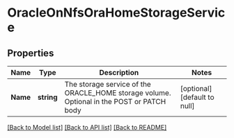 # OracleOnNfsOraHomeStorageService

## Properties
Name | Type | Description | Notes
------------ | ------------- | ------------- | -------------
**Name** | **string** | The storage service of the ORACLE_HOME storage volume. Optional in the POST or PATCH body | [optional] [default to null]

[[Back to Model list]](../README.md#documentation-for-models) [[Back to API list]](../README.md#documentation-for-api-endpoints) [[Back to README]](../README.md)


